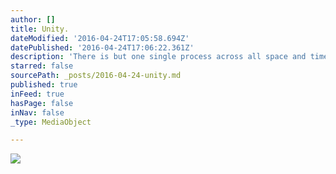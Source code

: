 ```yaml
---
author: []
title: Unity.
dateModified: '2016-04-24T17:05:58.694Z'
datePublished: '2016-04-24T17:06:22.361Z'
description: 'There is but one single process across all space and time. It alone is our true identity and our conscious attention plays it aloud for us like a pianist plays a sheet of music. Moment to moment, we are anchored to the present by our breath. '
starred: false
sourcePath: _posts/2016-04-24-unity.md
published: true
inFeed: true
hasPage: false
inNav: false
_type: MediaObject

---
```

![](https://the-grid-user-content.s3-us-west-2.amazonaws.com/2ae55594-7126-4051-9572-35b4354332ab.jpg)